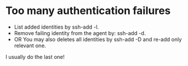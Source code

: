 # Too many authentication failures

- List added identities by ssh-add -l.
- Remove failing identity from the agent by: ssh-add -d.
- OR You may also deletes all identities by ssh-add -D and re-add only relevant one.

I usually do the last one!

